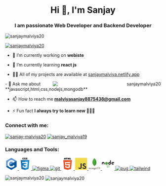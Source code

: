 <h1 align="center">Hi 👋, I'm Sanjay</h1>
<h3 align="center">I am passionate Web Developer and Backend Developer</h3>

<p align="left"> <img src="https://komarev.com/ghpvc/?username=sanjaymalviya20&label=Profile%20views&color=0e75b6&style=flat" alt="sanjaymalviya20" /> </p>

<p align="left"> <a href="https://github.com/ryo-ma/github-profile-trophy"><img src="https://github-profile-trophy.vercel.app/?username=sanjaymalviya20" alt="sanjaymalviya20" /></a> </p>

- 🔭 I’m currently working on **webiste**

- 🌱 I’m currently learning **react js**

- 👨‍💻 All of my projects are available at [sanjaymalviya.netlify.app](sanjaymalviya.netlify.app)
<p align="right"> <img width="350px" align="right" src="https://camo.githubusercontent.com/19db51af5f90f1b152bc0b9078f5fe97053955be5074f03f17019c70345bdcdb/68747470733a2f2f6d69726f2e6d656469756d2e636f6d2f6d61782f313336302f302a37513379765349765f7430696f4a2d5a2e676966" alt="sanjaymalviya20" /> </p>
- 💬 Ask me about **javascript,html,css,nodejs,mongodb**

- 📫 How to reach me **malviyasanjay8875438@gmail.com**

- ⚡ Fun fact **I always try to learn new 🧑🏻‍💻**

<h3 align="left">Connect with me:</h3>
<p align="left">
<a href="https://linkedin.com/in/sanjay-malviya20" target="blank"><img align="center" src="https://raw.githubusercontent.com/rahuldkjain/github-profile-readme-generator/master/src/images/icons/Social/linked-in-alt.svg" alt="sanjay-malviya20" height="30" width="40" /></a>
<a href="https://instagram.com/sanjay_malviya19" target="blank"><img align="center" src="https://raw.githubusercontent.com/rahuldkjain/github-profile-readme-generator/master/src/images/icons/Social/instagram.svg" alt="sanjay_malviya19" height="30" width="40" /></a>
</p>

<h3 align="left">Languages and Tools:</h3>
<p align="left"> <a href="https://www.cprogramming.com/" target="_blank" rel="noreferrer"> <img src="https://raw.githubusercontent.com/devicons/devicon/master/icons/c/c-original.svg" alt="c" width="40" height="40"/> </a> <a href="https://www.w3schools.com/css/" target="_blank" rel="noreferrer"> <img src="https://raw.githubusercontent.com/devicons/devicon/master/icons/css3/css3-original-wordmark.svg" alt="css3" width="40" height="40"/> </a> <a href="https://www.figma.com/" target="_blank" rel="noreferrer"> <img src="https://www.vectorlogo.zone/logos/figma/figma-icon.svg" alt="figma" width="40" height="40"/> </a> <a href="https://git-scm.com/" target="_blank" rel="noreferrer"> <img src="https://www.vectorlogo.zone/logos/git-scm/git-scm-icon.svg" alt="git" width="40" height="40"/> </a> <a href="https://www.w3.org/html/" target="_blank" rel="noreferrer"> <img src="https://raw.githubusercontent.com/devicons/devicon/master/icons/html5/html5-original-wordmark.svg" alt="html5" width="40" height="40"/> </a> <a href="https://developer.mozilla.org/en-US/docs/Web/JavaScript" target="_blank" rel="noreferrer"> <img src="https://raw.githubusercontent.com/devicons/devicon/master/icons/javascript/javascript-original.svg" alt="javascript" width="40" height="40"/> </a> <a href="https://www.mongodb.com/" target="_blank" rel="noreferrer"> <img src="https://raw.githubusercontent.com/devicons/devicon/master/icons/mongodb/mongodb-original-wordmark.svg" alt="mongodb" width="40" height="40"/> </a> <a href="https://nodejs.org" target="_blank" rel="noreferrer"> <img src="https://raw.githubusercontent.com/devicons/devicon/master/icons/nodejs/nodejs-original-wordmark.svg" alt="nodejs" width="40" height="40"/> </a> <a href="https://pugjs.org" target="_blank" rel="noreferrer"> <img src="https://cdn.worldvectorlogo.com/logos/pug.svg" alt="pug" width="40" height="40"/> </a> <a href="https://tailwindcss.com/" target="_blank" rel="noreferrer"> <img src="https://www.vectorlogo.zone/logos/tailwindcss/tailwindcss-icon.svg" alt="tailwind" width="40" height="40"/> </a> </p>

<p><img align="left" src="https://github-readme-stats.vercel.app/api/top-langs?username=sanjaymalviya20&show_icons=true&locale=en&layout=compact" alt="sanjaymalviya20" /></p>

<p>&nbsp;<img align="center" src="https://github-readme-stats.vercel.app/api?username=sanjaymalviya20&show_icons=true&locale=en" alt="sanjaymalviya20" /></p>

<!---
SanjayMalviya20/SanjayMalviya20 is a ✨ special ✨ repository because its `README.md` (this file) appears on your GitHub profile.
You can click the Preview link to take a look at your changes.
--->
